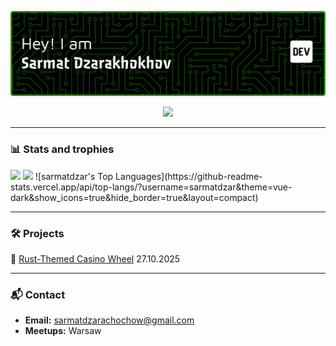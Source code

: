 <!-- Gradient banner (SVG) -->
<p align="center">
  <img src="assets/github-header-banner.png" alt="banner" />
</p>

<!-- Tech icons -->
<p align="center">
  <img src="https://skillicons.dev/icons?i=html,css,js,php,mysql,nodejs,npm,python" />
</p>

---


### 📊 Stats and trophies
  <img src="https://github-readme-stats.vercel.app/api?username=sarmatdzar&show_icons=true&theme=radical" height="165" />
  <img src="https://github-readme-streak-stats.herokuapp.com/?user=sarmatdzar&theme=radical" height="165" />
  ![sarmatdzar's Top Languages](https://github-readme-stats.vercel.app/api/top-langs/?username=sarmatdzar&theme=vue-dark&show_icons=true&hide_border=true&layout=compact)

---

### 🛠 Projects
🎰 [Rust-Themed Casino Wheel](https://github.com/sarmatdzar/rust-roulette) 27.10.2025

---

### 📬 Contact
- **Email:** sarmatdzarachochow@gmail.com
- **Meetups:** Warsaw
